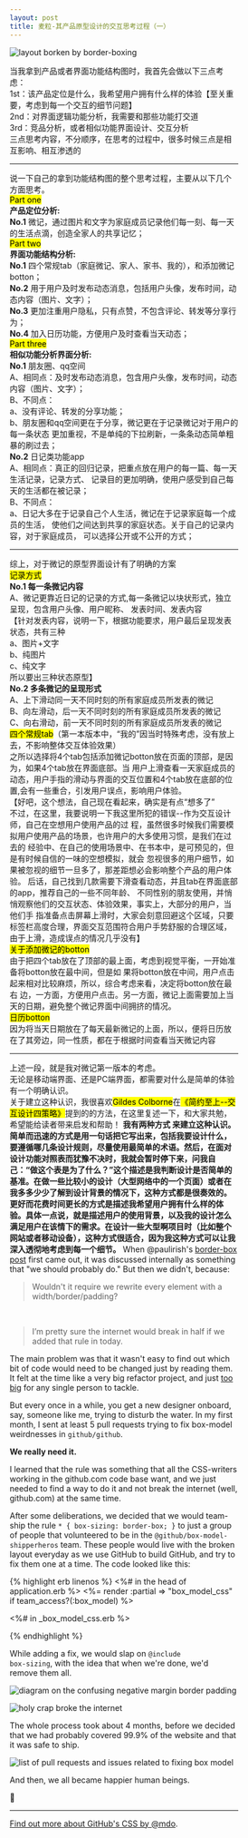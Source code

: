 ```yaml
---
layout: post
title: 麦粒-其产品原型设计的交互思考过程（一）
---
```


![layout borken by border-boxing](/images/20150514-box-model.png)

当我拿到产品或者界面功能结构图时，我首先会做以下三点考虑：
<br>1st：该产品定位是什么，我希望用户拥有什么样的体验【至关重要，考虑到每一个交互的细节问题】
<br>2nd：对界面逻辑功能分析，我需要和那些功能打交道
<br>3rd：竞品分析，或者相似功能界面设计、交互分析
<br>三点思考内容，不分顺序，在思考的过程中，很多时候三点是相互影响、相互渗透的

---

说一下自己的拿到功能结构图的整个思考过程，主要从以下几个方面思考。
<br><mark>Part   one</mark>
   <br>**产品定位分析:**
   <br>**No.1**  微记，通过图片和文字为家庭成员记录他们每一刻、每一天的生活点滴，创造全家人的共享记忆；
<br><mark>Part   two</mark>
   <br>**界面功能结构分析:**
   <br>**No.1**  四个常规tab（家庭微记、家人、家书、我的），和添加微记botton；
   <br>**No.2**  用于用户及时发布动态消息，包括用户头像，发布时间，动态内容（图片、文字）；
   <br>**No.3**  更加注重用户隐私，只有点赞，不包含评论、转发等分享行为；
   <br>**No.4**  加入日历功能，方便用户及时查看当天动态；
<br><mark>Part   three</mark>
   <br>**相似功能分析界面分析:**
   <br>**No.1**  朋友圈、qq空间
      <br>A、相同点：及时发布动态消息，包含用户头像，发布时间，动态内容（图片、文字）；
      <br>B、不同点：
          <br>a、没有评论、转发的分享功能；
          <br>b、朋友圈和qq空间更在于分享，微记更在于记录微记对于用户的每一条状态
            更加重视，不是单纯的下拉刷新，一条条动态简单粗暴的刷过去；
   <br>**No.2**  日记类功能app
      <br>A、相同点：真正的回归记录，把重点放在用户的每一篇、每一天生活记录，记录方式、
               记录目的更加明确，使用户感受到自己每天的生活都在被记录；
      <br>B、不同点：
          <br>a、日记大多在于记录自己个人生活，微记在于记录家庭每一个成员的生活，
            使他们之间达到共享的家庭状态。关于自己的记录内容，对于家庭成员，
            可以选择公开或不公开的方式；

---

综上，对于微记的原型界面设计有了明确的方案
<br><mark>记录方式</mark>
  <br>**No.1  每一条微记内容**
       <br>A、微记更靠近日记的记录的方式,每一条微记以块状形式，独立呈现，包含用户头像、用户昵称、
         发表时间、发表内容
         <br>【针对发表内容，说明一下，根据功能要求，用户最后呈现发表状态，共有三种
           <br>a、图片+文字
           <br>b、纯图片
           <br>c、纯文字
           <br>所以要出三种状态原型】
<br>**No.2  多条微记的呈现形式**
        <br>A、上下滑动同一天不同时刻的所有家庭成员所发表的微记
        <br>B、向左滑动，后一天不同时刻的所有家庭成员所发表的微记
        <br>C、向右滑动，前一天不同时刻的所有家庭成员所发表的微记
 <br><mark>四个常规tab</mark>（第一本版本中，“我的”因当时特殊考虑，没有放上去，不影响整体交互体验效果）
        <br>之所以选择将4个tab包括添加微记botton放在页面的顶部，是因为，如果4个tab放在界面底部。当         用户上滑查看一天家庭成员的动态，用户手指的滑动与界面的交互位置和4个tab放在底部的位置,会有一些重合，引发用户误点，影响用户体验。
       <br>【好吧，这个想法，自己现在看起来，确实是有点“想多了”
        <br>不过，在这里，我要说明一下我这里所犯的错误--作为交互设计师，自己在空想用户使用产品的过         程，虽然很多时候我们需要模拟用户使用产品的场景，也许用户的大多使用习惯，是我们在过去的         经验中、在自己的使用场景中、在书本中，是可预见的，但是有时候自信的一味的空想模拟，就会         忽视很多的用户细节，如果被忽视的细节一旦多了，那差距想必会影响整个产品的用户体验。
        后话，自己找到几款需要下滑查看动态，并且tab在界面底部的app，推荐自己的一些不同年龄、         不同性别的朋友使用，并悄悄观察他们的交互状态、体验效果，事实上，大部分的用户，当他们手         指准备点击屏幕上滑时，大家会刻意回避这个区域，只要标签栏高度合理，界面交互范围符合用户手势舒服的合理区域，由于上滑，造成误点的情况几乎没有】
 <br><mark>关于添加微记的botton</mark>
        <br>由于把四个tab放在了顶部的最上面，考虑到视觉平衡，一开始准备将botton放在最中间，但是如         果将botton放在中间，用户点击起来相对比较麻烦，所以，综合考虑来看，决定将botton放在最右         边，一方面，方便用户点击。另一方面，微记上面需要加上当天的日期，避免整个微记界面中间拥挤的情况。
 <br><mark>日历botton</mark>
        <br>因为将当天日期放在了每天最新微记的上面，所以，便将日历放在了其旁边，同一性质，都在于根据时间查看当天微记内容

---

上述一段，就是我对微记第一版本的考虑。
  <br>无论是移动端界面、还是PC端界面，都需要对什么是简单的体验有一个明确认识。
  <br>关于建立这种认识，我很喜欢<mark>Gildes Colborne</mark>在<mark>《简约至上--交互设计四策略》</mark>提到的的方法，在这里复述一下，和大家共勉，希望能给读者带来启发和帮助！
        **我有两种方式 来建立这种认识。
        简单而迅速的方式是用一句话把它写出来，包括我要设计什么，要遵循哪几条设计规则，尽量使用最简单的术语。然后，在面对设计功能对照表而犹豫不决时，我就会暂时停下来，问我自己：“做这个表是为了什么？”这个描述是我判断设计是否简单的基准。在做一些比较小的设计（大型网络中的一个页面）或者在我多多少少了解到设计背景的情况下，这种方式都是很奏效的。
        更好而花费时间更长的方式是描述我希望用户拥有什么样的体验。具体一点说，就是描述用户的使用背景，以及我的设计怎么满足用户在该情下的需求。在设计一些大型啊项目时（比如整个网站或者移动设备），这种方式很适合，因为我这种方式可以让我深入透彻地考虑到每一个细节。**
When @paulirish's [border-box post](http://www.paulirish.com/2012/box-sizing-border-box-ftw/) first came out, it was discussed internally as something that "we should probably do." But then we didn't, because:

> Wouldn't it require we rewrite every element with a width/border/padding?
<br>

> I’m pretty sure the internet would break in half if we added that rule in today.

The main problem was that it wasn't easy to find out which bit of code would need to be changed just by reading them. It felt at the time like a very big refactor project, and just [too big](http://markdotto.com/2014/07/23/githubs-css/#two-bundles) for any single person to tackle.

But every once in a while, you get a new designer onboard, say, someone like me, trying to disturb the water. In my first month, I sent at least 5 pull requests trying to fix box-model weirdnesses in `github/github`.

**We really need it.**

I learned that the rule was something that all the CSS-writers working in the github.com code base want, and we just needed to find a way to do it and not break the internet (well, github.com) at the same time.

After some deliberations, we decided that we would team-ship the rule `* { box-sizing: border-box; }` to just a group of people that volunteered to be in the `@github/box-model-shipperheros` team. These people would live with the broken layout everyday as we use GitHub to build GitHub, and try to fix them one at a time. The code looked like this:

{% highlight erb linenos %}
<%# in the head of application.erb %>
<%= render :partial => "box_model_css" if team_access?(:box_model) %>

<%# in _box_model_css.erb %>
<style type="text/css"> * { box-sizing: border-box; } </style>
{% endhighlight %}

While adding a fix, we would slap on <code>&#64;include box-sizing</code>, with the idea that when we're done, we'd remove them all.

![diagram on the confusing negative margin border padding ](/images/20150514-notification.png)

![holy crap broke the internet](/images/20150514-holy-crap.png)

The whole process took about 4 months, before we decided that we had probably covered 99.9% of the website and that it was safe to ship.

![list of pull requests and issues related to fixing box model](/images/20150514-box-model-prs.png)

And then, we all became happier human beings.

:tada:

---

[Find out more about GitHub's CSS by @mdo](http://markdotto.com/2014/07/23/githubs-css/).